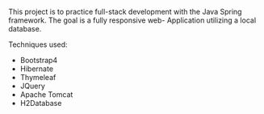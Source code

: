 This project is to practice full-stack development with the Java Spring framework. The goal is a fully responsive web-
Application utilizing a local database.

Techniques used:

- Bootstrap4
- Hibernate
- Thymeleaf
- JQuery
- Apache Tomcat
- H2Database